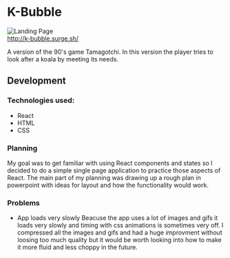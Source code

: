 # K-Bubble
![Landing Page](https://i.ibb.co/z4H44Zn/Screen-Shot-2020-12-03-at-3-51-24-pm.png)  
http://k-bubble.surge.sh/

A version of the 90's game Tamagotchi. In this version the player tries to look after a koala by meeting its needs. 
## Development
### Technologies used:
- React
- HTML
- CSS

### Planning
My goal was to get familiar with using React components and states so I decided to do a simple single page application to practice those aspects of React. The main part of my planning was drawing up a rough plan in powerpoint with ideas for layout and how the functionality would work.

### Problems
- App loads very slowly
Beacuse the app uses a lot of images and gifs it loads very slowly and timing with css animations is sometimes very off. I compressed all the images and gifs and had a huge improvment without loosing too much quality but it would be worth looking into how to make it more fluid and less choppy in the future. 
